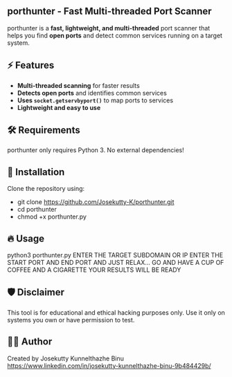 ## porthunter - Fast Multi-threaded Port Scanner

porthunter is a **fast, lightweight, and multi-threaded** port scanner that helps you find **open ports** and detect common services running on a target system.

## ⚡ Features
- **Multi-threaded scanning** for faster results
- **Detects open ports** and identifies common services
- **Uses `socket.getservbyport()`** to map ports to services
- **Lightweight and easy to use**

## 🛠 Requirements
porthunter only requires Python 3. No external dependencies!

## 🚀 Installation 
Clone the repository using:
- git clone https://github.com/Josekutty-K/porthunter.git
- cd porthunter
- chmod +x porthunter.py

## 🔥 Usage
python3 porthunter.py
ENTER THE TARGET SUBDOMAIN OR IP
ENTER THE START PORT AND END PORT AND JUST RELAX... GO AND HAVE A CUP OF COFFEE AND A CIGARETTE YOUR RESULTS WILL BE READY

## 🛡 Disclaimer
This tool is for educational and ethical hacking purposes only.
Use it only on systems you own or have permission to test.

## 👨‍💻 Author
Created by Josekutty Kunnelthazhe Binu
https://www.linkedin.com/in/josekutty-kunnelthazhe-binu-9b484429b/





